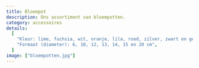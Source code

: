 ```yaml
---
title: Bloempot
description: Ons assortiment van bloempotten.
category: accessoires
details:
  [
    "Kleur: lime, fuchsia, wit, oranje, lila, rood, zilver, zwart en geel",
    "Formaat (diameter): 6, 10, 12, 13, 14, 15 en 20 cm",
  ]
image: ["bloempotten.jpg"]
---
```

